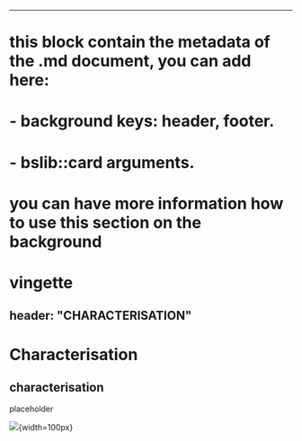 -----
# this block contain the metadata of the .md document, you can add here:
#   - background keys: header, footer.
#   - bslib::card arguments.
# you can have more information how to use this section on the background
# vingette
header: "CHARACTERISATION"
-----

# Characterisation
## characterisation
placeholder




![](hdruk_logo.svg){width=100px}

